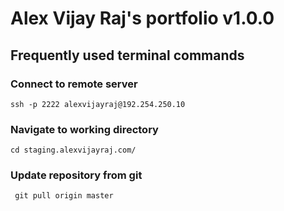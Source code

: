 # Alex Vijay Raj's portfolio v1.0.0

## Frequently used terminal commands

### Connect to remote server
```
ssh -p 2222 alexvijayraj@192.254.250.10
```

### Navigate to working directory
```
cd staging.alexvijayraj.com/
```

### Update repository from git
```
 git pull origin master
```
